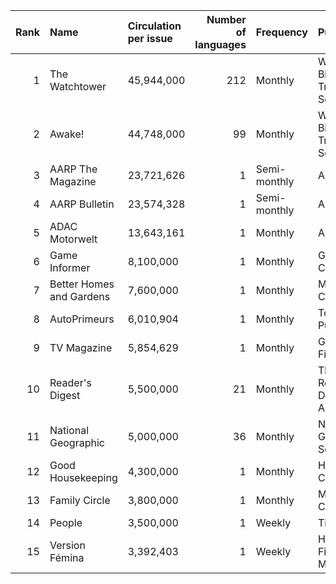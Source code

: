 |   Rank | Name                     | Circulation per issue   |   Number of languages | Frequency    | Publisher                          |
|-------:|:-------------------------|:------------------------|----------------------:|:-------------|:-----------------------------------|
|      1 | The Watchtower           | 45,944,000              |                   212 | Monthly      | Watchtower Bible and Tract Society |
|      2 | Awake!                   | 44,748,000              |                    99 | Monthly      | Watchtower Bible and Tract Society |
|      3 | AARP The Magazine        | 23,721,626              |                     1 | Semi-monthly | AARP                               |
|      4 | AARP Bulletin            | 23,574,328              |                     1 | Semi-monthly | AARP                               |
|      5 | ADAC Motorwelt           | 13,643,161              |                     1 | Monthly      | ADAC                               |
|      6 | Game Informer            | 8,100,000               |                     1 | Monthly      | Gamestop Corp.                     |
|      7 | Better Homes and Gardens | 7,600,000               |                     1 | Monthly      | Meredith Corporation               |
|      8 | AutoPrimeurs             | 6,010,904               |                     1 | Monthly      | Topline Publishing                 |
|      9 | TV Magazine              | 5,854,629               |                     1 | Monthly      | Groupe Le Figaro                   |
|     10 | Reader's Digest          | 5,500,000               |                    21 | Monthly      | The Reader's Digest Association    |
|     11 | National Geographic      | 5,000,000               |                    36 | Monthly      | National Geographic Society        |
|     12 | Good Housekeeping        | 4,300,000               |                     1 | Monthly      | Hearst Corporation                 |
|     13 | Family Circle            | 3,800,000               |                     1 | Monthly      | Meredith Corporation               |
|     14 | People                   | 3,500,000               |                     1 | Weekly       | Time Inc.                          |
|     15 | Version Fémina           | 3,392,403               |                     1 | Weekly       | Hachette Filipacchi Médias         |